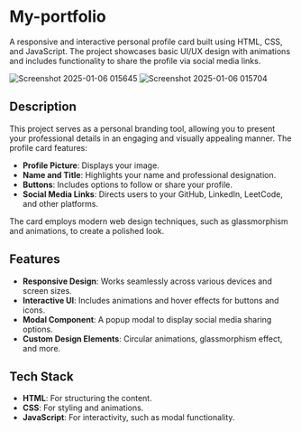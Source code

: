 # My-portfolio
 A responsive and interactive personal profile card built using HTML, CSS, and JavaScript. The project showcases basic UI/UX design with animations and includes functionality to share the profile via social media links.
 
![Screenshot 2025-01-06 015645](https://github.com/user-attachments/assets/89aa3740-95a8-4914-80dd-7a624547fef6)
![Screenshot 2025-01-06 015704](https://github.com/user-attachments/assets/16778ee3-3ce3-4b8c-bba7-4660d6fae833)


## Description
This project serves as a personal branding tool, allowing you to present your professional details in an engaging and visually appealing manner. The profile card features:
- **Profile Picture**: Displays your image.
- **Name and Title**: Highlights your name and professional designation.
- **Buttons**: Includes options to follow or share your profile.
- **Social Media Links**: Directs users to your GitHub, LinkedIn, LeetCode, and other platforms.

The card employs modern web design techniques, such as glassmorphism and animations, to create a polished look.

## Features
- **Responsive Design**: Works seamlessly across various devices and screen sizes.
- **Interactive UI**: Includes animations and hover effects for buttons and icons.
- **Modal Component**: A popup modal to display social media sharing options.
- **Custom Design Elements**: Circular animations, glassmorphism effect, and more.

## Tech Stack
- **HTML**: For structuring the content.
- **CSS**: For styling and animations.
- **JavaScript**: For interactivity, such as modal functionality.
